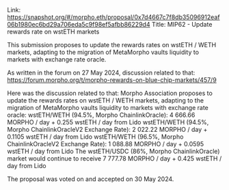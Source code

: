 Link: https://snapshot.org/#/morpho.eth/proposal/0x7d4667c7f8db35096912eaf06b1980ec6bd29a706eda5c9f98ef5afbb86229d4
Title: MIP62 - Update rewards rate on wstETH markets

This submission proposes to update the rewards rates on wstETH / WETH markets, adapting to the migration of MetaMorpho vaults liquidity to markets with exchange rate oracle.

As written in the forum on 27 May 2024, discussion related to that: https://forum.morpho.org/t/morpho-rewards-on-blue-chip-markets/457/9

Here was the discussion related to that:
Morpho Association proposes to update the rewards rates on wstETH / WETH markets, adapting to the migration of MetaMorpho vaults liquidity to markets with exchange rate oracle:
wstETH/WETH (94.5%, Morpho ChainlinkOracle): 4 666.66 MORPHO / day + 0.255 wstETH / day from Lido
wstETH/WETH (94.5%, Morpho ChainlinkOracleV2 Exchange Rate): 2 022.22 MORPHO / day + 0.1105 wstETH / day from Lido
wstETH/WETH (96.5%, Morpho ChainlinkOracleV2 Exchange Rate): 1 088.88 MORPHO / day + 0.0595 wstETH / day from Lido
The wstETH/USDC (86%, Morpho ChainlinkOracle) market would continue to receive 7 777.78 MORPHO / day + 0.425 wstETH / day from Lido

The proposal was voted on and accepted on 30 May 2024.